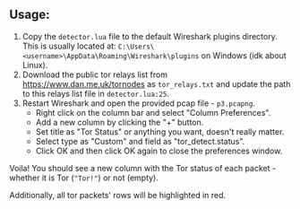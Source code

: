 ## Usage:
1. Copy the ```detector.lua``` file to the default Wireshark plugins directory. This is usually located at: ```C:\Users\<username>\AppData\Roaming\Wireshark\plugins``` on Windows (idk about Linux).
2. Download the public tor relays list from https://www.dan.me.uk/tornodes as ```tor_relays.txt``` and update the path to this relays list file in ```detector.lua:25```.
3. Restart Wireshark and open the provided pcap file - ```p3.pcapng```. 
    - Right click on the column bar and select "Column Preferences".
    - Add a new column by clicking the "+" button. 
    - Set title as "Tor Status" or anything you want, doesn't really matter. 
    - Select type as "Custom" and field as "tor_detect.status". 
    - Click OK and then click OK again to close the preferences window. 

Voila! You should see a new column with the Tor status of each packet - whether it is Tor (```"Tor!"```) or not (empty).

Additionally, all tor packets' rows will be highlighted in red. 